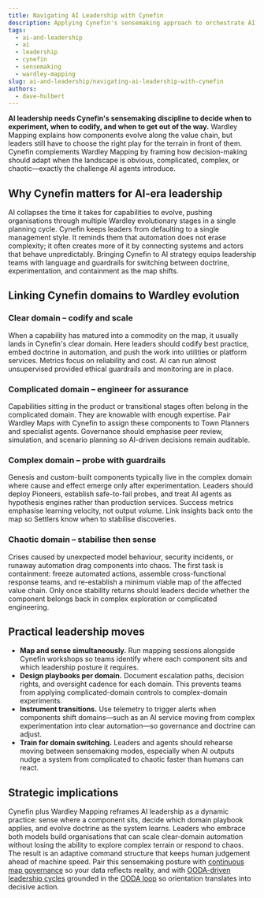 ```yaml
---
title: Navigating AI Leadership with Cynefin
description: Applying Cynefin's sensemaking approach to orchestrate AI systems and human teams across complexity.
tags:
  - ai-and-leadership
  - ai
  - leadership
  - cynefin
  - sensemaking
  - wardley-mapping
slug: ai-and-leadership/navigating-ai-leadership-with-cynefin
authors:
  - dave-hulbert
---
```


**AI leadership needs Cynefin's sensemaking discipline to decide when to experiment, when to codify, and when to get out of the way.** Wardley Mapping explains how components evolve along the value chain, but leaders still have to choose the right play for the terrain in front of them. Cynefin complements Wardley Mapping by framing how decision-making should adapt when the landscape is obvious, complicated, complex, or chaotic—exactly the challenge AI agents introduce.

<!-- truncate -->

## Why Cynefin matters for AI-era leadership

AI collapses the time it takes for capabilities to evolve, pushing organisations through multiple Wardley evolutionary stages in a single planning cycle. Cynefin keeps leaders from defaulting to a single management style. It reminds them that automation does not erase complexity; it often creates more of it by connecting systems and actors that behave unpredictably. Bringing Cynefin to AI strategy equips leadership teams with language and guardrails for switching between doctrine, experimentation, and containment as the map shifts.

## Linking Cynefin domains to Wardley evolution

### Clear domain – codify and scale

When a capability has matured into a commodity on the map, it usually lands in Cynefin's clear domain. Here leaders should codify best practice, embed doctrine in automation, and push the work into utilities or platform services. Metrics focus on reliability and cost. AI can run almost unsupervised provided ethical guardrails and monitoring are in place.

### Complicated domain – engineer for assurance

Capabilities sitting in the product or transitional stages often belong in the complicated domain. They are knowable with enough expertise. Pair Wardley Maps with Cynefin to assign these components to Town Planners and specialist agents. Governance should emphasise peer review, simulation, and scenario planning so AI-driven decisions remain auditable.

### Complex domain – probe with guardrails

Genesis and custom-built components typically live in the complex domain where cause and effect emerge only after experimentation. Leaders should deploy Pioneers, establish safe-to-fail probes, and treat AI agents as hypothesis engines rather than production services. Success metrics emphasise learning velocity, not output volume. Link insights back onto the map so Settlers know when to stabilise discoveries.

### Chaotic domain – stabilise then sense

Crises caused by unexpected model behaviour, security incidents, or runaway automation drag components into chaos. The first task is containment: freeze automated actions, assemble cross-functional response teams, and re-establish a minimum viable map of the affected value chain. Only once stability returns should leaders decide whether the component belongs back in complex exploration or complicated engineering.

## Practical leadership moves

- **Map and sense simultaneously.** Run mapping sessions alongside Cynefin workshops so teams identify where each component sits and which leadership posture it requires.
- **Design playbooks per domain.** Document escalation paths, decision rights, and oversight cadence for each domain. This prevents teams from applying complicated-domain controls to complex-domain experiments.
- **Instrument transitions.** Use telemetry to trigger alerts when components shift domains—such as an AI service moving from complex experimentation into clear automation—so governance and doctrine can adjust.
- **Train for domain switching.** Leaders and agents should rehearse moving between sensemaking modes, especially when AI outputs nudge a system from complicated to chaotic faster than humans can react.

## Strategic implications

Cynefin plus Wardley Mapping reframes AI leadership as a dynamic practice: sense where a component sits, decide which domain playbook applies, and evolve doctrine as the system learns. Leaders who embrace both models build organisations that can scale clear-domain automation without losing the ability to explore complex terrain or respond to chaos. The result is an adaptive command structure that keeps human judgement ahead of machine speed. Pair this sensemaking posture with [continuous map governance](/blog/ai-and-leadership/continuous-map-governance) so your data reflects reality, and with [OODA-driven leadership cycles](/blog/ai-and-leadership/winning-ai-leadership-cycles-with-the-ooda-loop) grounded in the [OODA loop](/terms/ooda-loop) so orientation translates into decisive action.
